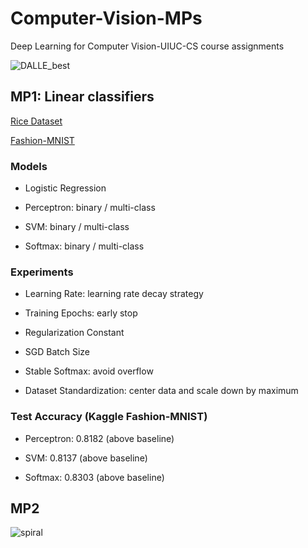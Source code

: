 # Computer-Vision-MPs
Deep Learning for Computer Vision-UIUC-CS course assignments

![DALLE_best](https://github.com/QiLong25/Computer-Vision-MPs/assets/143149589/8bd17801-3086-48a6-8155-01726b019bb0)


## MP1: Linear classifiers
[Rice Dataset](https://www.kaggle.com/datasets/mssmartypants/rice-type-classification)

[Fashion-MNIST](https://github.com/zalandoresearch/fashion-mnist)

### Models
  * Logistic Regression

  * Perceptron: binary / multi-class

  * SVM: binary / multi-class

  * Softmax: binary / multi-class

### Experiments
  * Learning Rate: learning rate decay strategy

  * Training Epochs: early stop

  * Regularization Constant

  * SGD Batch Size

  * Stable Softmax: avoid overflow

  * Dataset Standardization: center data and scale down by maximum

### Test Accuracy (Kaggle Fashion-MNIST)
  * Perceptron: 0.8182 (above baseline)

  * SVM: 0.8137 (above baseline)

  * Softmax: 0.8303 (above baseline)

## MP2

![spiral](https://github.com/QiLong25/Computer-Vision-MPs/assets/143149589/bb48ce1b-3b15-4c60-b6e8-1fd18f34cd9c)


